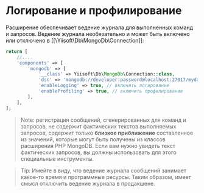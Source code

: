 Логирование и профилирование
=====================

Расширение обеспечивает ведение журнала для выполненных команд и запросов.
Ведение журнала необязательно и может быть включено или отключено в [[\Yiisoft\Db\MongoDb\Connection]]:

```php
return [
    //....
    'components' => [
        'mongodb' => [
            '__class' => Yiisoft\Db\MongoDb\Connection::class,
            'dsn' => 'mongodb://developer:password@localhost:27017/mydatabase',
            'enableLogging' => true, // включить логирование
            'enableProfiling' => true, // включить профилирование
        ],
    ],
];
```
> Note: регистрация сообщений, сгенерированных для команд и запросов, не содержит фактических текстов выполняемых запросов, содержит только **близкое приближение** составленное из значений, которые могут быть получены из классов расширения PHP MongoDB.
  Если вам нужно увидеть текст фактических запросов, вы должны использовать для этого специальные инструменты.

> Tip: Имейте в виду, что ведение журнала сообщений занимает какое-то время и программные ресурсы. Таким образом, имеет смысл отключить ведение журнала в продакшене.
